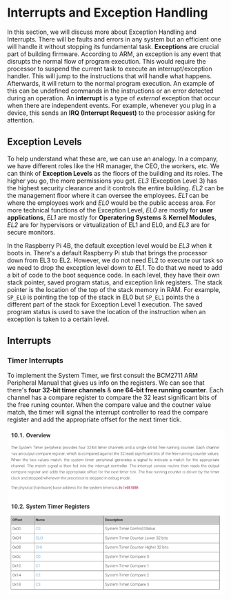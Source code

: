 # Interrupts and Exception Handling
In this section, we will discuss more about Exception Handling and Interrupts. There will be faults and errors in any system but an efficient one will handle it without stopping its fundamental task. **Exceptions** are crucial part of building firmware. According to ARM, an exception is any event that disrupts the normal flow of program execution. This would require the processor to suspend the current task to execute an interrupt/exception handler. This will jump to the instructions that will handle what happens. Afterwards, it will return to the normal program execution. An example of this can be undefined commands in the instructions or an error detected during an operation.  An **interrupt** is a type of *external* exception that occur when there are independent events. For example, whenever you plug in a device, this sends an **IRQ (Interrupt Request)** to the processor asking for attention.

## Exception Levels
To help understand what these are, we can use an analogy. In a company, we have different roles like the HR manager, the CEO, the workers, etc. We can think of **Exception Levels** as the floors of the building and its roles. The higher you go, the more permissions you get. *EL3* (Exception Level 3) has the highest security clearance and it controls the entire building. *EL2* can be the management floor where it can oversee the employees. *EL1* can be where the employees work and *EL0* would be the public access area. For more technical functions of the Exception Level, *EL0* are mostly for **user applications**, *EL1* are mostly for **Operatering Systems** & **Kernel Modules**, *EL2* are for hypervisors or virtualization of EL1 and EL0, and *EL3* are for secure monitors.

In the Raspberry Pi 4B, the default exception level would be *EL3* when it boots in. There's a default Raspberry Pi stub that brings the processor down from EL3 to EL2. However, we do not need EL2 to execute our task so we need to drop the exception level down to *EL1*. To do that we need to add a bit of code to the boot sequence code. In each level, they have their own stack pointer, saved program status, and exception link registers. The stack pointer is the location of the top of the stack memory in RAM. For example, `SP_EL0` is pointing the top of the stack in EL0 but `SP_EL1` points the a different part of the stack for Exception Level 1 execution. The saved program status is used to save the location of the instruction when an exception is taken to a certain level.

## Interrupts

### Timer Interrupts
To implement the System Timer, we first consult the BCM2711 ARM Peripheral Manual that gives us info on the registers. We can see that there's **four 32-bit timer channels** & **one 64-bit free running counter**. Each channel has a compare register to compare the 32 least significant bits of the free runing counter. When the compare value and the coutner value match, the timer will signal the interrupt controller to read the compare register and add the appropriate offset for the next timer tick.

![System Timer Overview and Registers](assets/sys_timer_info.png)

